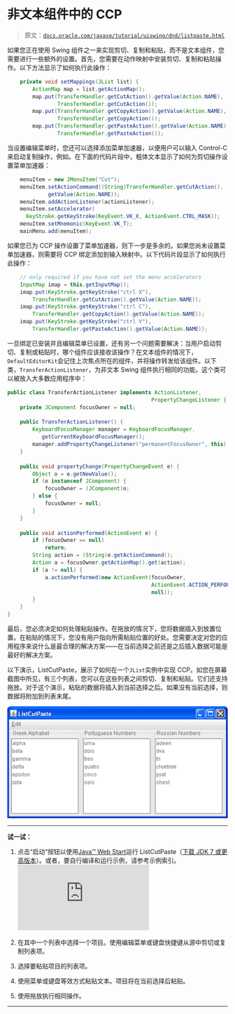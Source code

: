 # 非文本组件中的 CCP

> 原文：[`docs.oracle.com/javase/tutorial/uiswing/dnd/listpaste.html`](https://docs.oracle.com/javase/tutorial/uiswing/dnd/listpaste.html)

如果您正在使用 Swing 组件之一来实现剪切、复制和粘贴，而不是文本组件，您需要进行一些额外的设置。首先，您需要在动作映射中安装剪切、复制和粘贴操作。以下方法显示了如何执行此操作：

```java
    private void setMappings(JList list) { 
        ActionMap map = list.getActionMap();
        map.put(TransferHandler.getCutAction().getValue(Action.NAME),
                TransferHandler.getCutAction());
        map.put(TransferHandler.getCopyAction().getValue(Action.NAME),
                TransferHandler.getCopyAction());
        map.put(TransferHandler.getPasteAction().getValue(Action.NAME),
                TransferHandler.getPasteAction());

```

当设置编辑菜单时，您还可以选择添加菜单加速器，以便用户可以输入 Control-C 来启动复制操作，例如。在下面的代码片段中，粗体文本显示了如何为剪切操作设置菜单加速器：

```java
    menuItem = new JMenuItem("Cut");
    menuItem.setActionCommand((String)TransferHandler.getCutAction().
             getValue(Action.NAME));
    menuItem.addActionListener(actionListener);
    menuItem.setAccelerator(
      KeyStroke.getKeyStroke(KeyEvent.VK_X, ActionEvent.CTRL_MASK));
    menuItem.setMnemonic(KeyEvent.VK_T);
    mainMenu.add(menuItem);

```

如果您已为 CCP 操作设置了菜单加速器，则下一步是多余的。如果您尚未设置菜单加速器，则需要将 CCP 绑定添加到输入映射中。以下代码片段显示了如何执行此操作：

```java
    // only required if you have not set the menu accelerators
    InputMap imap = this.getInputMap();
    imap.put(KeyStroke.getKeyStroke("ctrl X"),
        TransferHandler.getCutAction().getValue(Action.NAME));
    imap.put(KeyStroke.getKeyStroke("ctrl C"),
        TransferHandler.getCopyAction().getValue(Action.NAME));
    imap.put(KeyStroke.getKeyStroke("ctrl V"),
        TransferHandler.getPasteAction().getValue(Action.NAME));

```

一旦绑定已安装并且编辑菜单已设置，还有另一个问题需要解决：当用户启动剪切、复制或粘贴时，哪个组件应该接收该操作？在文本组件的情况下，`DefaultEditorKit`会记住上次焦点所在的组件，并将操作转发给该组件。以下类，`TransferActionListener`，为非文本 Swing 组件执行相同的功能。这个类可以被放入大多数应用程序中：

```java
public class TransferActionListener implements ActionListener,
                                              PropertyChangeListener {
    private JComponent focusOwner = null;

    public TransferActionListener() {
        KeyboardFocusManager manager = KeyboardFocusManager.
           getCurrentKeyboardFocusManager();
        manager.addPropertyChangeListener("permanentFocusOwner", this);
    }

    public void propertyChange(PropertyChangeEvent e) {
        Object o = e.getNewValue();
        if (o instanceof JComponent) {
            focusOwner = (JComponent)o;
        } else {
            focusOwner = null;
        }
    }

    public void actionPerformed(ActionEvent e) {
        if (focusOwner == null)
            return;
        String action = (String)e.getActionCommand();
        Action a = focusOwner.getActionMap().get(action);
        if (a != null) {
            a.actionPerformed(new ActionEvent(focusOwner,
                                              ActionEvent.ACTION_PERFORMED,
                                              null));
        }
    }
}

```

最后，您必须决定如何处理粘贴操作。在拖放的情况下，您将数据插入到放置位置。在粘贴的情况下，您没有用户指向所需粘贴位置的好处。您需要决定对您的应用程序来说什么是最合理的解决方案——在当前选择之前还是之后插入数据可能是最好的解决方案。

以下演示，ListCutPaste，展示了如何在一个`JList`实例中实现 CCP。如您在屏幕截图中所见，有三个列表，您可以在这些列表之间剪切、复制和粘贴。它们还支持拖放。对于这个演示，粘贴的数据将插入到当前选择之后。如果没有当前选择，则数据将附加到列表末尾。

![ListCutPaste 演示的快照。](img/a254792d4f2dee5057b3d945a1264bcf.png)

* * *

**试一试：**

1.  点击“启动”按钮以使用[Java™ Web Start](http://www.oracle.com/technetwork/java/javase/javawebstart/index.html)运行 ListCutPaste（[下载 JDK 7 或更高版本](http://www.oracle.com/technetwork/java/javase/downloads/index.html)）。或者，要自行编译和运行示例，请参考示例索引。![启动 ListCutPaste 示例](https://docs.oracle.com/javase/tutorialJWS/samples/uiswing/ListCutPasteProject/ListCutPaste.jnlp)

1.  在其中一个列表中选择一个项目。使用编辑菜单或键盘快捷键从源中剪切或复制列表项。

1.  选择要粘贴项目的列表项。

1.  使用菜单或键盘等效方式粘贴文本。项目将在当前选择后粘贴。

1.  使用拖放执行相同操作。

* * *
